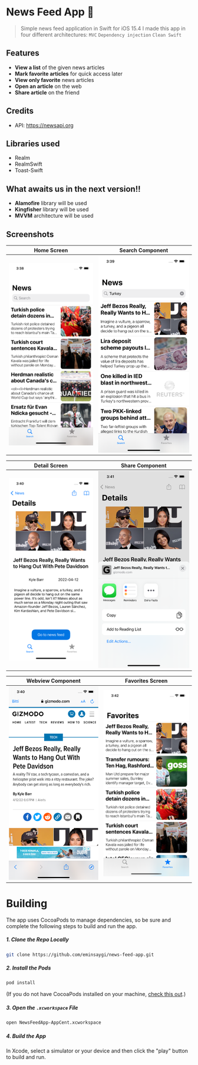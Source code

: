 # News Feed App 📙

> Simple news feed application in Swift for iOS 15.4
I made this app in four different architectures: `MVC`  `Dependency injection` `Clean Swift`

## Features

- **View a list** of the given news articles
- **Mark favorite articles** for quick access later
- **View only favorite** news articles
- **Open an article** on the web
- **Share article** on the friend


## Credits

* API: https://newsapi.org

## Libraries used

- Realm
- RealmSwift
- Toast-Swift

## What awaits us in the next version!!

- **Alamofire** library will be used
- **Kingfisher** library will be used
- **MVVM** architecture will be used


## Screenshots

Home Screen | Search Component 
:-------------------------: | :-------------------------: 
![Preview](/Images/Home.png) | ![Preview](/Images/Search.png)

Detail Screen  | Share Component 
:-------------------------: | :-------------------------:
![Preview](/Images/Detail.png) | ![Preview](/Images/Share.png)

Webview Component | Favorites Screen 
:-------------------------: | :-------------------------:
![Preview](/Images/Webview.png) | ![Preview](/Images/Favorites.png)

# Building
The app uses CocoaPods to manage dependencies, so be sure and complete the following steps to build and run the app.

##### 1. Clone the Repo Locally
```Bash
git clone https://github.com/eminsaygi/news-feed-app.git
```
##### 2. Install the Pods
```Bash
pod install
```
(If you do not have CocoaPods installed on your machine, [check this out](https://cocoapods.org/#install).)

##### 3. Open the `.xcworkspace` File
```Bash
open NewsFeedApp-AppCent.xcworkspace
```
##### 4. Build the App
In Xcode, select a simulator or your device and then click the "play" button to build and run.